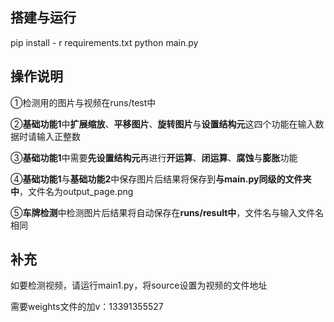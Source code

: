 ## 搭建与运行

pip install - r requirements.txt
python main.py

## 操作说明

①检测用的图片与视频在runs/test中

②**基础功能1**中**扩展缩放**、**平移图片**、**旋转图片**与**设置结构元**这四个功能在输入数据时请输入正整数

③**基础功能1**中需要**先设置结构元**再进行**开运算**、**闭运算**、**腐蚀**与**膨胀**功能

④**基础功能1**与**基础功能2**中保存图片后结果将保存到**与main.py同级的文件夹中**，文件名为output_page.png

⑤**车牌检测**中检测图片后结果将自动保存在**runs/result中**，文件名与输入文件名相同

## 补充
如要检测视频，请运行main1.py，将source设置为视频的文件地址

需要weights文件的加v：13391355527